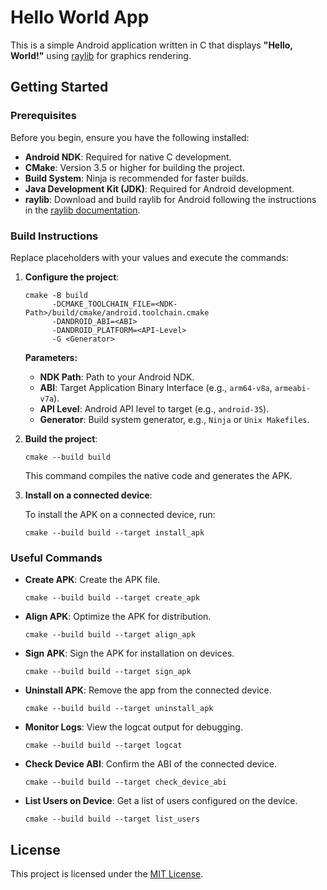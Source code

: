 # Hello World App

This is a simple Android application written in C that displays **"Hello, World!"** using [raylib](https://github.com/raysan5/raylib) for graphics rendering.

## Getting Started

### Prerequisites

Before you begin, ensure you have the following installed:

- **Android NDK**: Required for native C development.
- **CMake**: Version 3.5 or higher for building the project.
- **Build System**: Ninja is recommended for faster builds.
- **Java Development Kit (JDK)**: Required for Android development.
- **raylib**: Download and build raylib for Android following the instructions in the [raylib documentation](https://github.com/raysan5/raylib/wiki/Working-for-Android).

### Build Instructions

Replace placeholders with your values and execute the commands:

1. **Configure the project**:

   ```
   cmake -B build
         -DCMAKE_TOOLCHAIN_FILE=<NDK-Path>/build/cmake/android.toolchain.cmake
         -DANDROID_ABI=<ABI>
         -DANDROID_PLATFORM=<API-Level>
         -G <Generator>
   ```

   **Parameters:**
   - **NDK Path**: Path to your Android NDK.
   - **ABI**: Target Application Binary Interface (e.g., `arm64-v8a`, `armeabi-v7a`).
   - **API Level**: Android API level to target (e.g., `android-35`).
   - **Generator**: Build system generator, e.g., `Ninja` or `Unix Makefiles`.

2. **Build the project**:

   ```
   cmake --build build
   ```

   This command compiles the native code and generates the APK.

3. **Install on a connected device**:

   To install the APK on a connected device, run:

   ```
   cmake --build build --target install_apk
   ```

### Useful Commands

- **Create APK**: Create the APK file.

   ```
   cmake --build build --target create_apk
   ```

- **Align APK**: Optimize the APK for distribution.

   ```
   cmake --build build --target align_apk
   ```

- **Sign APK**: Sign the APK for installation on devices.

   ```
   cmake --build build --target sign_apk
   ```

- **Uninstall APK**: Remove the app from the connected device.

   ```
   cmake --build build --target uninstall_apk
   ```

- **Monitor Logs**: View the logcat output for debugging.

   ```
   cmake --build build --target logcat
   ```

- **Check Device ABI**: Confirm the ABI of the connected device.

   ```
   cmake --build build --target check_device_abi
   ```

- **List Users on Device**: Get a list of users configured on the device.

   ```
   cmake --build build --target list_users
   ```

## License

This project is licensed under the [MIT License](LICENSE).